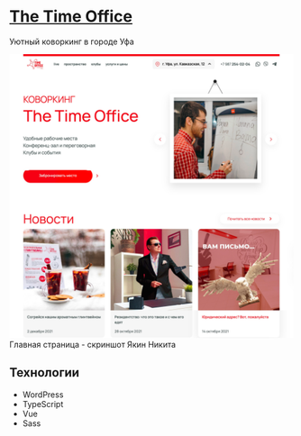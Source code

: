 # [The Time Office](https://timeoffice.club)

Уютный коворкинг в городе Уфа

![Главная страница](images/screenshot.png) Главная страница - скриншот Якин Никита

## Технологии

- WordPress
- TypeScript
- Vue
- Sass
